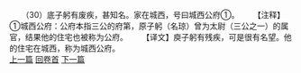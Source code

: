 　　（30）底子躬有废疾，甚知名。家在城西，号曰城西公府①。
　　【注释】①城西公府：公府本指三公的府第，原子躬（名琼）曾为太尉（三公之一）的属官，结果他的住宅也被称为公府。
　　【译文】庾子躬有残疾，可是很有名望。他的住宅在城西，称为城西公府。
<br>[上一篇](08_029) [回卷首](08_000) [下一篇](08_031)
